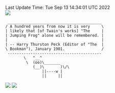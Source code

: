 Last Update Time: 
Tue Sep 13 14:34:01 UTC 2022
<br>![](https://img.shields.io/badge/%E5%A4%A7%E5%AE%B6-%E5%AE%89%E5%AE%89-green)<br>
```
 _________________________________________
/ A hundred years from now it is very     \
| likely that [of Twain's works] "The     |
| Jumping Frog" alone will be remembered. |
|                                         |
| -- Harry Thurston Peck (Editor of "The  |
\ Bookman"), January 1901.                /
 -----------------------------------------
        \   ^__^
         \  (oo)\_______
            (__)\       )\/\
                ||----w |
                ||     ||
```
![](https://github-readme-stats.vercel.app/api?username=chenlitw)
![](https://github-readme-stats.vercel.app/api/top-langs/?username=chenlitw)
